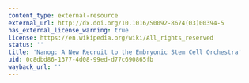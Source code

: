 ```yaml
---
content_type: external-resource
external_url: http://dx.doi.org/10.1016/S0092-8674(03)00394-5
has_external_license_warning: true
license: https://en.wikipedia.org/wiki/All_rights_reserved
status: ''
title: 'Nanog: A New Recruit to the Embryonic Stem Cell Orchestra'
uid: 0c8dbd86-1377-4d08-99ed-d77c690865fb
wayback_url: ''
---
```

